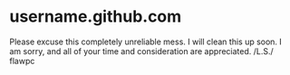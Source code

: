 # username.github.com
Please excuse this completely unreliable mess. I will clean this up soon. I am sorry, and all of your time and consideration are appreciated. /L.S./   flawpc
